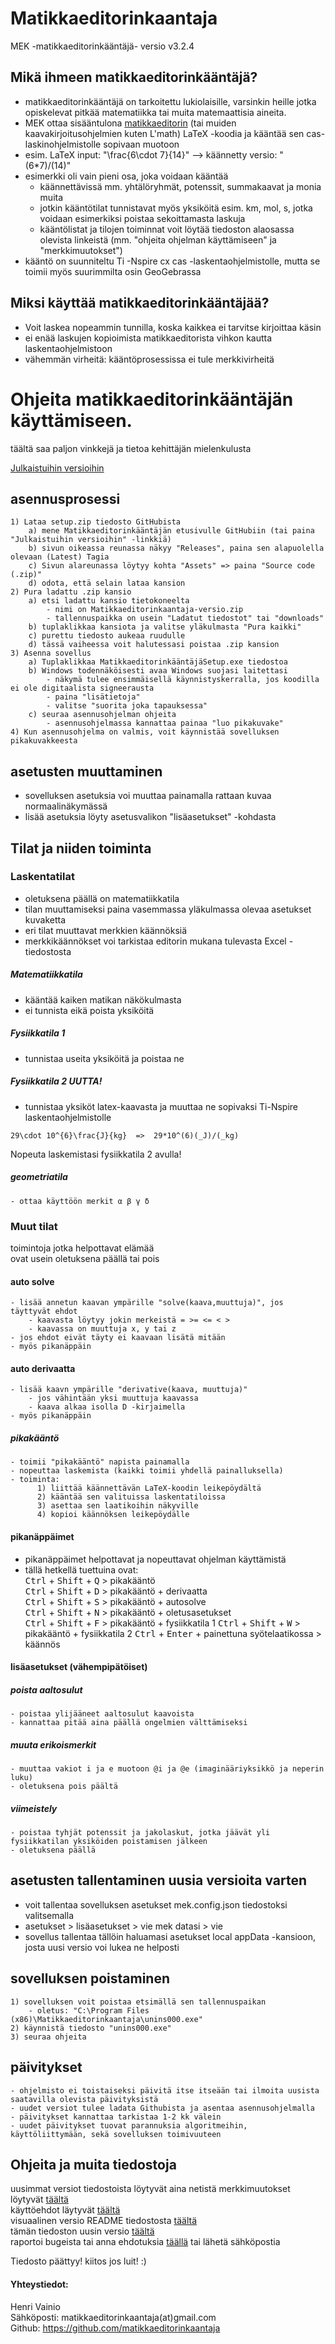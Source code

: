 # Matikkaeditorinkaantaja
MEK -matikkaeditorinkääntäjä-
versio v3.2.4


## Mikä ihmeen matikkaeditorinkääntäjä?
- matikkaeditorinkääntäjä on tarkoitettu lukiolaisille, varsinkin heille jotka opiskelevat pitkää matematiikka tai muita matemaattisia aineita.  
- MEK ottaa sisääntulona [matikkaeditorin](https://math-demo.abitti.fi/) (tai muiden kaavakirjoitusohjelmien kuten L'math) LaTeX -koodia ja kääntää sen cas- laskinohjelmistolle sopivaan muotoon  
- esim. LaTeX input: "\frac{6\cdot 7}{14}" --> käännetty versio: "(6*7)/(14)"  
- esimerkki oli vain pieni osa, joka voidaan kääntää  
	- käännettävissä mm. yhtälöryhmät, potenssit, summakaavat ja monia muita  
	- jotkin kääntötilat tunnistavat myös yksiköitä esim. km, mol, s, jotka voidaan esimerkiksi poistaa sekoittamasta laskuja
	- kääntölistat ja tilojen toiminnat voit löytää tiedoston alaosassa olevista linkeistä (mm. "ohjeita ohjelman käyttämiseen" ja "merkkimuutokset")  
- kääntö on suunniteltu Ti -Nspire cx cas -laskentaohjelmistolle, mutta se toimii myös suurimmilta osin GeoGebrassa   

## Miksi käyttää matikkaeditorinkääntäjää?  
- Voit laskea nopeammin tunnilla, koska kaikkea ei tarvitse kirjoittaa käsin
- ei enää laskujen kopioimista matikkaeditorista vihkon kautta laskentaohjelmistoon
- vähemmän virheitä: kääntöprosessissa ei tule merkkivirheitä


# Ohjeita matikkaeditorinkääntäjän käyttämiseen.
täältä saa paljon vinkkejä ja tietoa kehittäjän mielenkulusta   
   
[Julkaistuihin versioihin](https://github.com/matikkaeditorinkaantaja/Matikkaeditorinkaantaja/releases)
   
## asennusprosessi
	1) Lataa setup.zip tiedosto GitHubista
		a) mene Matikkaeditorinkääntäjän etusivulle GitHubiin (tai paina "Julkaistuihin versioihin" -linkkiä)
		b) sivun oikeassa reunassa näkyy "Releases", paina sen alapuolella olevaan (Latest) Tagia 
		c) Sivun alareunassa löytyy kohta "Assets" => paina "Source code (.zip)"
		d) odota, että selain lataa kansion
	2) Pura ladattu .zip kansio
		a) etsi ladattu kansio tietokoneelta 
			- nimi on Matikkaeditorinkaantaja-versio.zip
			- tallennuspaikka on usein "Ladatut tiedostot" tai "downloads"
		b) tuplaklikkaa kansiota ja valitse yläkulmasta "Pura kaikki"
		c) purettu tiedosto aukeaa ruudulle
		d) tässä vaiheessa voit halutessasi poistaa .zip kansion
	3) Asenna sovellus
		a) Tuplaklikkaa MatikkaeditorinkääntäjäSetup.exe tiedostoa
		b) Windows todennäköisesti avaa Windows suojasi laitettasi
			- näkymä tulee ensimmäisellä käynnistyskerralla, jos koodilla ei ole digitaalista signeerausta
			- paina "lisätietoja"
			- valitse "suorita joka tapauksessa" 
		c) seuraa asennusohjelman ohjeita
			- asennusohjelmassa kannattaa painaa "luo pikakuvake"
	4) Kun asennusohjelma on valmis, voit käynnistää sovelluksen pikakuvakkeesta  
	
## asetusten muuttaminen 
- sovelluksen asetuksia voi muuttaa painamalla rattaan kuvaa normaalinäkymässä
- lisää asetuksia löyty asetusvalikon "lisäasetukset" -kohdasta 

## Tilat ja niiden toiminta

### Laskentatilat  
- oletuksena päällä on matematiikkatila  
- tilan muuttamiseksi paina vasemmassa yläkulmassa olevaa asetukset kuvaketta  
- eri tilat muuttavat merkkien käännöksiä  
- merkkikäännökset voi tarkistaa editorin mukana tulevasta Excel -tiedostosta

##### Matematiikkatila
- kääntää kaiken matikan näkökulmasta
- ei tunnista eikä poista yksiköitä 
        
##### Fysiikkatila 1
- tunnistaa useita yksiköitä ja poistaa ne 

##### Fysiikkatila 2 	UUTTA!
- tunnistaa yksiköt latex-kaavasta ja muuttaa ne sopivaksi Ti-Nspire laskentaohjelmistolle
```
29\cdot 10^{6}\frac{J}{kg}	=> 	29*10^(6)(_J)/(_kg)
```
Nopeuta laskemistasi fysiikkatila 2 avulla!

##### geometriatila
	- ottaa käyttöön merkit α β γ δ

### Muut tilat  
toimintoja jotka helpottavat elämää  
ovat usein oletuksena päällä tai pois
      
#### auto solve
	- lisää annetun kaavan ympärille "solve(kaava,muuttuja)", jos täyttyvät ehdot  
		- kaavasta löytyy jokin merkeistä = >= <= < >
		- kaavassa on muuttuja x, y tai z
	- jos ehdot eivät täyty ei kaavaan lisätä mitään
	- myös pikanäppäin
	
#### auto derivaatta
	- lisää kaavn ympärille "derivative(kaava, muuttuja)"
		- jos vähintään yksi muuttuja kaavassa
		- kaava alkaa isolla D -kirjaimella
	- myös pikanäppäin
		
##### pikakääntö
	- toimii "pikakääntö" napista painamalla
	- nopeuttaa laskemista (kaikki toimii yhdellä painalluksella)
	- toiminta:
		  1) liittää käännettävän LaTeX-koodin leikepöydältä
		  2) kääntää sen valituissa laskentatiloissa
		  3) asettaa sen laatikoihin näkyville
		  4) kopioi käännöksen leikepöydälle
	
#### pikanäppäimet  
- pikanäppäimet helpottavat ja nopeuttavat ohjelman käyttämistä  
- tällä hetkellä tuettuina ovat:  
<kbd>Ctrl</kbd> + <kbd>Shift</kbd> + <kbd>Q</kbd> > pikakääntö  
<kbd>Ctrl</kbd> + <kbd>Shift</kbd> + <kbd>D</kbd> > pikakääntö + derivaatta  
<kbd>Ctrl</kbd> + <kbd>Shift</kbd> + <kbd>S</kbd> > pikakääntö + autosolve  
<kbd>Ctrl</kbd> + <kbd>Shift</kbd> + <kbd>N</kbd> > pikakääntö + oletusasetukset  
<kbd>Ctrl</kbd> + <kbd>Shift</kbd> + <kbd>F</kbd> > pikakääntö + fysiikkatila 1
<kbd>Ctrl</kbd> + <kbd>Shift</kbd> + <kbd>W</kbd> > pikakääntö + fysiikkatila 2
<kbd>Ctrl</kbd> + <kbd>Enter</kbd> + painettuna syötelaatikossa > käännös  


#### lisäasetukset (vähempipätöiset)
##### poista aaltosulut
	- poistaa ylijääneet aaltosulut kaavoista
	- kannattaa pitää aina päällä ongelmien välttämiseksi

##### muuta erikoismerkit
	- muuttaa vakiot i ja e muotoon @i ja @e (imaginääriyksikkö ja neperin luku)
	- oletuksena pois päältä

##### viimeistely
	- poistaa tyhjät potenssit ja jakolaskut, jotka jäävät yli fysiikkatilan yksiköiden poistamisen jälkeen
	- oletuksena päällä

## asetusten tallentaminen uusia versioita varten
- voit tallentaa sovelluksen asetukset mek.config.json tiedostoksi valitsemalla 
- asetukset > lisäasetukset > vie mek datasi > vie
- sovellus tallentaa tällöin haluamasi asetukset local appData -kansioon, josta uusi versio voi lukea ne helposti 

## sovelluksen poistaminen
	1) sovelluksen voit poistaa etsimällä sen tallennuspaikan
		- oletus: "C:\Program Files (x86)\Matikkaeditorinkaantaja\unins000.exe"
	2) käynnistä tiedosto "unins000.exe"
	3) seuraa ohjeita
  
  
## päivitykset
	- ohjelmisto ei toistaiseksi päivitä itse itseään tai ilmoita uusista saatavilla olevista päivityksistä
	- uudet versiot tulee ladata Githubista ja asentaa asennusohjelmalla
	- päivitykset kannattaa tarkistaa 1-2 kk välein
	- uudet päivitykset tuovat parannuksia algoritmeihin, käyttöliittymään, sekä sovelluksen toimivuuteen 

## Ohjeita ja muita tiedostoja  

uusimmat versiot tiedostoista löytyvät aina netistä
merkkimuutokset löytyvät [täältä](https://docs.google.com/spreadsheets/d/1bi-iejOZ7LSQXTja8hWFj7LcgKMt4z3Aa5pRelak9R8/edit?usp=sharing)  
käyttöehdot läytyvät [täältä](https://docs.google.com/document/d/1m952YhMxpN6ihcMfVcO7xJ0TYGzwajvvKJLnzftqdz0/edit?usp=sharing)  
visuaalinen versio README tiedostosta [täältä](https://docs.google.com/document/d/1akGTKmWnCJrbmtH4gM1ucTExSKc3ipGZCM-l1wJatUQ/edit)  
tämän tiedoston uusin versio [täältä](https://github.com/matikkaeditorinkaantaja/Matikkaeditorinkaantaja#readme)  
raportoi bugeista tai anna ehdotuksia [täällä](https://github.com/matikkaeditorinkaantaja/Matikkaeditorinkaantaja/issues) tai lähetä sähköpostia
  
  
  
Tiedosto päättyy!   kiitos jos luit!  :) 
  
  
  
#### Yhteystiedot:
  
Henri Vainio  
Sähköposti: matikkaeditorinkaantaja(at)gmail.com  
Github: https://github.com/matikkaeditorinkaantaja
